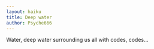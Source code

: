 ```yaml
---
layout: haiku
title: Deep water
author: Psyche666
---
```


Water, deep water 
surrounding us all 
with codes, codes... 
